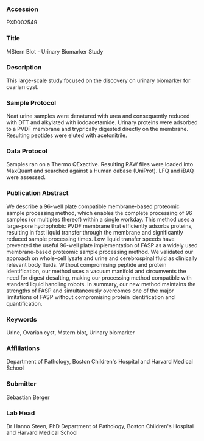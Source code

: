 ### Accession
PXD002549

### Title
MStern Blot - Urinary Biomarker Study

### Description
This large-scale study focused on the discovery on urinary biomarker for ovarian cyst.

### Sample Protocol
Neat urine samples were denatured with urea and consequently reduced with DTT and alkylated with iodoacetamide. Urinary proteins were adsorbed to a PVDF membrane and tryprically digested directly on the membrane. Resulting peptides were eluted with acetonitrile.

### Data Protocol
Samples ran on a Thermo QExactive. Resulting RAW files were loaded into MaxQuant and searched against a Human dabase (UniProt). LFQ and iBAQ were assessed.

### Publication Abstract
We describe a 96-well plate compatible membrane-based proteomic sample processing method, which enables the complete processing of 96 samples (or multiples thereof) within a single workday. This method uses a large-pore hydrophobic PVDF membrane that efficiently adsorbs proteins, resulting in fast liquid transfer through the membrane and significantly reduced sample processing times. Low liquid transfer speeds have prevented the useful 96-well plate implementation of FASP as a widely used membrane-based proteomic sample processing method. We validated our approach on whole-cell lysate and urine and cerebrospinal fluid as clinically relevant body fluids. Without compromising peptide and protein identification, our method uses a vacuum manifold and circumvents the need for digest desalting, making our processing method compatible with standard liquid handling robots. In summary, our new method maintains the strengths of FASP and simultaneously overcomes one of the major limitations of FASP without compromising protein identification and quantification.

### Keywords
Urine, Ovarian cyst, Mstern blot, Urinary biomarker

### Affiliations
Department of Pathology, Boston Children's Hospital and Harvard Medical School

### Submitter
Sebastian Berger

### Lab Head
Dr Hanno Steen, PhD
Department of Pathology, Boston Children's Hospital and Harvard Medical School


